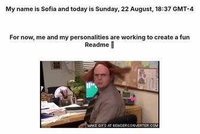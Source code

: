 


<div align="center">
<h3 >My name is Sofia and today is Sunday, 22 August, 18:37 GMT-4</h3><br>
<h3 >For now, me and my personalities are working to create a fun Readme 👋
</h3><br>
<img src='img/dwight.gif' alt='working...'/>
</div>
